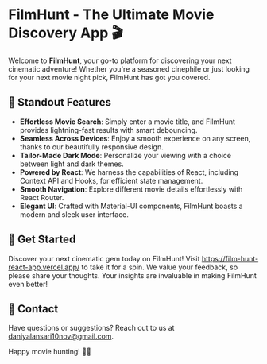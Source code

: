 # FilmHunt - The Ultimate Movie Discovery App 🎬

Welcome to **FilmHunt**, your go-to platform for discovering your next cinematic adventure! Whether you're a seasoned cinephile or just looking for your next movie night pick, FilmHunt has got you covered.

## 🌟 Standout Features

- **Effortless Movie Search**: Simply enter a movie title, and FilmHunt provides lightning-fast results with smart debouncing.
- **Seamless Across Devices**: Enjoy a smooth experience on any screen, thanks to our beautifully responsive design.
- **Tailor-Made Dark Mode**: Personalize your viewing with a choice between light and dark themes.
- **Powered by React**: We harness the capabilities of React, including Context API and Hooks, for efficient state management.
- **Smooth Navigation**: Explore different movie details effortlessly with React Router.
- **Elegant UI**: Crafted with Material-UI components, FilmHunt boasts a modern and sleek user interface.

## 🚀 Get Started

Discover your next cinematic gem today on FilmHunt! Visit https://film-hunt-react-app.vercel.app/ to take it for a spin. We value your feedback, so please share your thoughts. Your insights are invaluable in making FilmHunt even better!



## 💬 Contact

Have questions or suggestions? Reach out to us at daniyalansari10nov@gmail.com.

Happy movie hunting! 🍿🎥
